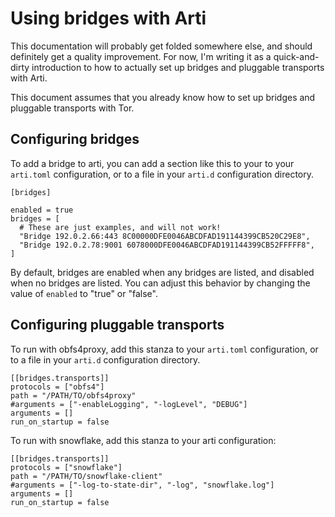 # Using bridges with Arti

This documentation will probably get folded somewhere else, and
should definitely get a quality improvement.  For now, I'm writing
it as a quick-and-dirty introduction to how to actually set up
bridges and pluggable transports with Arti.

This document assumes that you already know how to set up bridges
and pluggable transports with Tor.

## Configuring bridges

To add a bridge to arti, you can add a section like this to your to your
`arti.toml` configuration, or to a file in your `arti.d` configuration
directory.

```
[bridges]

enabled = true
bridges = [
  # These are just examples, and will not work!
  "Bridge 192.0.2.66:443 8C00000DFE0046ABCDFAD191144399CB520C29E8",
  "Bridge 192.0.2.78:9001 6078000DFE0046ABCDFAD191144399CB52FFFFF8",
]
```

By default, bridges are enabled when any bridges are listed, and
disabled when no bridges are listed.  You can adjust this behavior by
changing the value of `enabled` to "true" or "false".

## Configuring pluggable transports

To run with obfs4proxy, add this stanza to your `arti.toml`
configuration, or to a file in your `arti.d` configuration directory.

```
[[bridges.transports]]
protocols = ["obfs4"]
path = "/PATH/TO/obfs4proxy"
#arguments = ["-enableLogging", "-logLevel", "DEBUG"]
arguments = []
run_on_startup = false
```

To run with snowflake, add this stanza to your arti configuration:

```
[[bridges.transports]]
protocols = ["snowflake"]
path = "/PATH/TO/snowflake-client"
#arguments = ["-log-to-state-dir", "-log", "snowflake.log"]
arguments = []
run_on_startup = false
```

